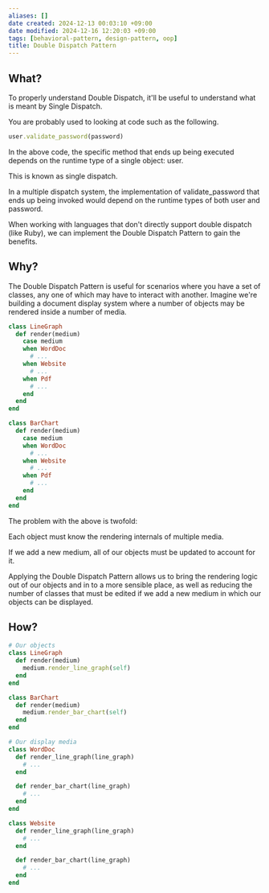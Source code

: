 ```yaml
---
aliases: []
date created: 2024-12-13 00:03:10 +09:00
date modified: 2024-12-16 12:20:03 +09:00
tags: [behavioral-pattern, design-pattern, oop]
title: Double Dispatch Pattern
---
```


## What?

To properly understand Double Dispatch, it'll be useful to understand what is meant by Single Dispatch.

You are probably used to looking at code such as the following.

```ruby
user.validate_password(password)
```

In the above code, the specific method that ends up being executed depends on the runtime type of a single object: user.

This is known as single dispatch.

In a multiple dispatch system, the implementation of validate_password that ends up being invoked would depend on the runtime types of both user and password.

When working with languages that don't directly support double dispatch (like Ruby), we can implement the Double Dispatch Pattern to gain the benefits.

## Why?

The Double Dispatch Pattern is useful for scenarios where you have a set of classes, any one of which may have to interact with another. Imagine we're building a document display system where a number of objects may be rendered inside a number of media.

```ruby
class LineGraph
  def render(medium)
    case medium
    when WordDoc
      # ...
    when Website
      # ...
    when Pdf
      # ...
    end
  end
end

class BarChart
  def render(medium)
    case medium
    when WordDoc
      # ...
    when Website
      # ...
    when Pdf
      # ...
    end
  end
end
```

The problem with the above is twofold:

Each object must know the rendering internals of multiple media.

If we add a new medium, all of our objects must be updated to account for it.

Applying the Double Dispatch Pattern allows us to bring the rendering logic out of our objects and in to a more sensible place, as well as reducing the number of classes that must be edited if we add a new medium in which our objects can be displayed.

## How?

```ruby
# Our objects
class LineGraph
  def render(medium)
    medium.render_line_graph(self)
  end
end

class BarChart
  def render(medium)
    medium.render_bar_chart(self)
  end
end

# Our display media
class WordDoc
  def render_line_graph(line_graph)
    # ...
  end

  def render_bar_chart(line_graph)
    # ...
  end
end

class Website
  def render_line_graph(line_graph)
    # ...
  end

  def render_bar_chart(line_graph)
    # ...
  end
end
```
